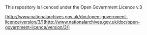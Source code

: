 This repository is licenced under the Open Government Licence v.3

[http://www.nationalarchives.gov.uk/doc/open-government-licence/version/3/](http://www.nationalarchives.gov.uk/doc/open-government-licence/version/3/) 
